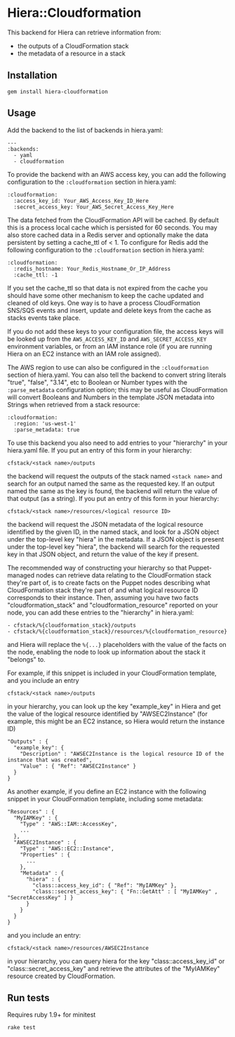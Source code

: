 # Hiera::Cloudformation

This backend for Hiera can retrieve information from:

* the outputs of a CloudFormation stack
* the metadata of a resource in a stack

## Installation

    gem install hiera-cloudformation

## Usage

Add the backend to the list of backends in hiera.yaml:

    ---
    :backends:
      - yaml
      - cloudformation

To provide the backend with an AWS access key, you can add the following configuration to the
`:cloudformation` section in hiera.yaml:

    :cloudformation:
      :access_key_id: Your_AWS_Access_Key_ID_Here
      :secret_access_key: Your_AWS_Secret_Access_Key_Here

The data fetched from the CloudFormation API will be cached. By default this is a process local cache
which is persisted for 60 seconds. You may also store cached data in a Redis server and optionally
make the data persistent by setting a cache_ttl of < 1. To configure for Redis add the following 
configuration to the `:cloudformation` section in hiera.yaml:

    :cloudformation:
      :redis_hostname: Your_Redis_Hostname_Or_IP_Address
      :cache_ttl: -1

If you set the cache_ttl so that data is not expired from the cache you should have some other
mechanism to keep the cache updated and cleaned of old keys. One way is to have a process CloudFormation
SNS/SQS events and insert, update and delete keys from the cache as stacks events take place.

If you do not add these keys to your configuration file, the access keys will be looked up from
the `AWS_ACCESS_KEY_ID` and `AWS_SECRET_ACCESS_KEY` environment variables, or from an IAM
instance role (if you are running Hiera on an EC2 instance with an IAM role assigned).

The AWS region to use can also be configured in the `:cloudformation` section of hiera.yaml.
You can also tell the backend to convert string literals "true", "false", "3.14", etc to Boolean
or Number types with the `:parse_metadata` configuration option; this may be useful as
CloudFormation will convert Booleans and Numbers in the template JSON metadata into Strings when
retrieved from a stack resource:

    :cloudformation:
      :region: 'us-west-1'
      :parse_metadata: true

To use this backend you also need to add entries to your "hierarchy" in your hiera.yaml file.
If you put an entry of this form in your hierarchy:

    cfstack/<stack name>/outputs

the backend will request the outputs of the stack named `<stack name>` and search for an output
named the same as the requested key. If an output named the same as the key is found, the backend
will return the value of that output (as a string).
If you put an entry of this form in your hierarchy:

    cfstack/<stack name>/resources/<logical resource ID>

the backend will request the JSON metadata of the logical resource identified by the given ID,
in the named stack, and look for a JSON object under the top-level key "hiera" in the metadata.
If a JSON object is present under the top-level key "hiera", the backend will search for the
requested key in that JSON object, and return the value of the key if present.

The recommended way of constructing your hierarchy so that Puppet-managed nodes can retrieve
data relating to the CloudFormation stack they're part of, is to create facts on the Puppet nodes
describing what CloudFormation stack they're part of and what logical resource ID corresponds to
their instance. Then, assuming you have two facts "cloudformation_stack" and "cloudformation_resource"
reported on your node, you can add these entries to the "hierarchy" in hiera.yaml:

    - cfstack/%{cloudformation_stack}/outputs
    - cfstack/%{cloudformation_stack}/resources/%{cloudformation_resource}

and Hiera will replace the `%{...}` placeholders with the value of the facts on the node, enabling
the node to look up information about the stack it "belongs" to.

For example, if this snippet is included in your CloudFormation template, and you include an entry

    cfstack/<stack name>/outputs

in your hierarchy, you can look up the key "example_key" in Hiera and get the value of the logical
resource identified by "AWSEC2Instance" (for example, this might be an EC2 instance, so Hiera
would return the instance ID)

    "Outputs" : {
      "example_key": {
        "Description" : "AWSEC2Instance is the logical resource ID of the instance that was created",
        "Value" : { "Ref": "AWSEC2Instance" }
      }
    }

As another example, if you define an EC2 instance with the following snippet in your CloudFormation
template, including some metadata:

    "Resources" : {
      "MyIAMKey" : {
        "Type" : "AWS::IAM::AccessKey",
        ...
      },
      "AWSEC2Instance" : {
        "Type" : "AWS::EC2::Instance",
        "Properties" : {
          ...
        },
        "Metadata" : {
          "hiera" : {
            "class::access_key_id": { "Ref": "MyIAMKey" },
            "class::secret_access_key": { "Fn::GetAtt" : [ "MyIAMKey" , "SecretAccessKey" ] }
          }
        }
      }
    }

and you include an entry:

    cfstack/<stack name>/resources/AWSEC2Instance

in your hierarchy, you can query hiera for the key "class::access_key_id" or "class::secret_access_key"
and retrieve the attributes of the "MyIAMKey" resource created by CloudFormation.


## Run tests

Requires ruby 1.9+ for minitest

```bash
rake test
```
